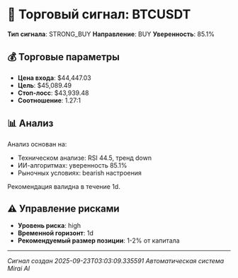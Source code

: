
# 🎯 Торговый сигнал: BTCUSDT

**Тип сигнала**: STRONG_BUY
**Направление**: BUY
**Уверенность**: 85.1%

## 💰 Торговые параметры
- **Цена входа**: $44,447.03
- **Цель**: $45,089.49
- **Стоп-лосс**: $43,939.48
- **Соотношение**: 1.27:1

## 📊 Анализ

Анализ основан на:
- Техническом анализе: RSI 44.5, тренд down
- ИИ-алгоритмах: уверенность 85.1%
- Рыночных условиях: bearish настроения

Рекомендация валидна в течение 1d.
        

## ⚠️ Управление рисками
- **Уровень риска**: high
- **Временной горизонт**: 1d
- **Рекомендуемый размер позиции**: 1-2% от капитала

---
*Сигнал создан 2025-09-23T03:03:09.335591*
*Автоматическая система Mirai AI*
        